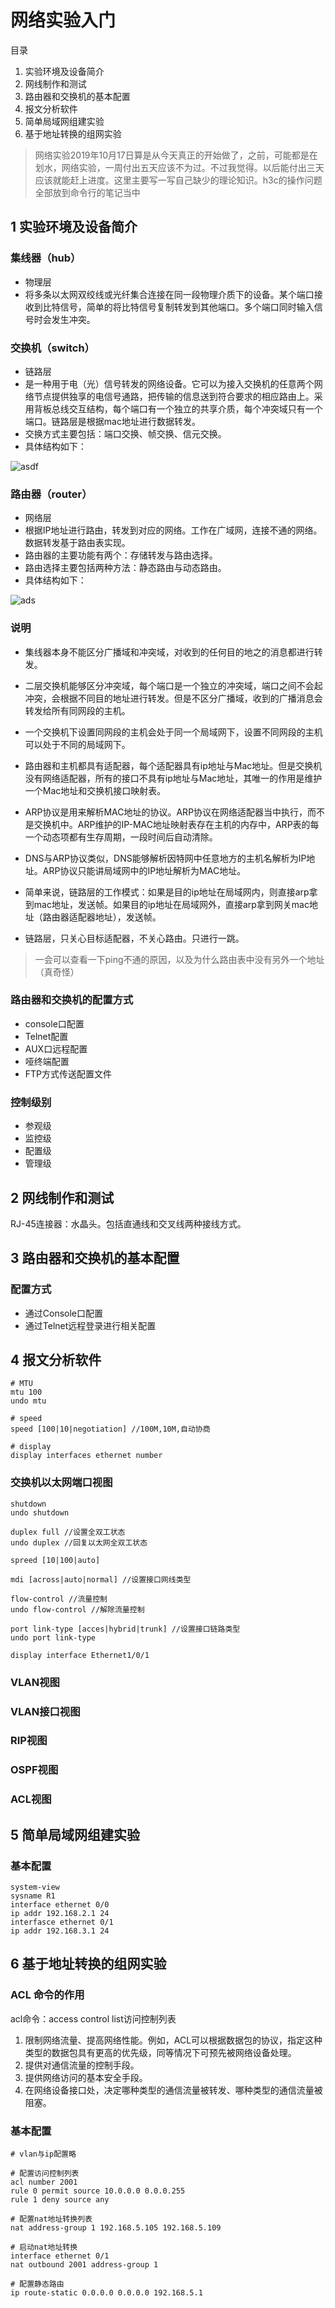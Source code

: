 # 网络实验入门

目录
1. 实验环境及设备简介
2. 网线制作和测试
3. 路由器和交换机的基本配置
4. 报文分析软件
5. 简单局域网组建实验
6. 基于地址转换的组网实验

> 网络实验2019年10月17日算是从今天真正的开始做了，之前，可能都是在划水，网络实验，一周付出五天应该不为过。不过我觉得。以后能付出三天应该就能赶上进度。这里主要写一写自己缺少的理论知识。h3c的操作问题全部放到命令行的笔记当中


## 1 实验环境及设备简介


### 集线器（hub）

* 物理层
* 将多条以太网双绞线或光纤集合连接在同一段物理介质下的设备。某个端口接收到比特信号，简单的将比特信号复制转发到其他端口。多个端口同时输入信号时会发生冲突。

### 交换机（switch）

* 链路层
* 是一种用于电（光）信号转发的网络设备。它可以为接入交换机的任意两个网络节点提供独享的电信号通路，把传输的信息送到符合要求的相应路由上。采用背板总线交互结构，每个端口有一个独立的共享介质，每个冲突域只有一个端口。链路层是根据mac地址进行数据转发。
* 交换方式主要包括：端口交换、帧交换、信元交换。
* 具体结构如下：

![asdf](image/交换机结构.png)

### 路由器（router）
* 网络层
* 根据IP地址进行路由，转发到对应的网络。工作在广域网，连接不通的网络。数据转发基于路由表实现。
* 路由器的主要功能有两个：存储转发与路由选择。
* 路由选择主要包括两种方法：静态路由与动态路由。
* 具体结构如下：
  
![ads](image/路由器结构.png)

### 说明
* 集线器本身不能区分广播域和冲突域，对收到的任何目的地之的消息都进行转发。
* 二层交换机能够区分冲突域，每个端口是一个独立的冲突域，端口之间不会起冲突，会根据不同目的地址进行转发。但是不区分广播域，收到的广播消息会转发给所有同网段的主机。
* 一个交换机下设置同网段的主机会处于同一个局域网下，设置不同网段的主机可以处于不同的局域网下。
* 路由器和主机都具有适配器，每个适配器具有ip地址与Mac地址。但是交换机没有网络适配器，所有的接口不具有ip地址与Mac地址，其唯一的作用是维护一个Mac地址和交换机接口映射表。
* ARP协议是用来解析MAC地址的协议。ARP协议在网络适配器当中执行，而不是交换机中。ARP维护的IP-MAC地址映射表存在主机的内存中，ARP表的每一个动态项都有生存周期，一段时间后自动清除。
* DNS与ARP协议类似，DNS能够解析因特网中任意地方的主机名解析为IP地址。ARP协议只能讲局域网中的IP地址解析为MAC地址。


* 简单来说，链路层的工作模式：如果是目的ip地址在局域网内，则直接arp拿到mac地址，发送帧。如果目的ip地址在局域网外，直接arp拿到网关mac地址（路由器适配器地址），发送帧。
* 链路层，只关心目标适配器，不关心路由。只进行一跳。


> 一会可以查看一下ping不通的原因，以及为什么路由表中没有另外一个地址（真奇怪）

### 路由器和交换机的配置方式

* console口配置
* Telnet配置
* AUX口远程配置
* 哑终端配置
* FTP方式传送配置文件

### 控制级别

* 参观级
* 监控级
* 配置级
* 管理级


## 2 网线制作和测试

RJ-45连接器：水晶头。包括直通线和交叉线两种接线方式。
## 3 路由器和交换机的基本配置

### 配置方式
* 通过Console口配置
* 通过Telnet远程登录进行相关配置

## 4 报文分析软件
```
# MTU
mtu 100
undo mtu

# speed
speed [100|10|negotiation] //100M,10M,自动协商

# display
display interfaces ethernet number

```
### 交换机以太网端口视图

```
shutdown
undo shutdown

duplex full //设置全双工状态
undo duplex //回复以太网全双工状态

spreed [10|100|auto]

mdi [across|auto|normal] //设置接口网线类型

flow-control //流量控制
undo flow-control //解除流量控制

port link-type [acces|hybrid|trunk] //设置接口链路类型
undo port link-type

display interface Ethernet1/0/1 
```
### VLAN视图

### VLAN接口视图


### RIP视图

### OSPF视图

### ACL视图






## 5 简单局域网组建实验

### 基本配置
```
system-view
sysname R1
interface ethernet 0/0 
ip addr 192.168.2.1 24
interfasce ethernet 0/1
ip addr 192.168.3.1 24
```
## 6 基于地址转换的组网实验
### ACL 命令的作用
acl命令：access control list访问控制列表
1. 限制网络流量、提高网络性能。例如，ACL可以根据数据包的协议，指定这种类型的数据包具有更高的优先级，同等情况下可预先被网络设备处理。
2. 提供对通信流量的控制手段。
3. 提供网络访问的基本安全手段。
4. 在网络设备接口处，决定哪种类型的通信流量被转发、哪种类型的通信流量被阻塞。

### 基本配置
```
# vlan与ip配置略

# 配置访问控制列表
acl number 2001
rule 0 permit source 10.0.0.0 0.0.0.255
rule 1 deny source any

# 配置nat地址转换列表
nat address-group 1 192.168.5.105 192.168.5.109

# 启动nat地址转换
interface ethernet 0/1 
nat outbound 2001 address-group 1

# 配置静态路由
ip route-static 0.0.0.0 0.0.0.0 192.168.5.1
```
